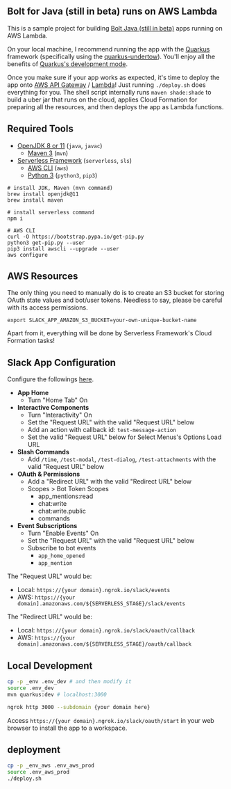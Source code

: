 ## Bolt for Java (still in beta) runs on AWS Lambda

This is a sample project for building [Bolt Java (still in beta)](https://github.com/slackapi/java-slack-sdk) apps running on AWS Lambda.

On your local machine, I recommend running the app with the [Quarkus](https://quarkus.io/) framework (specifically using the [quarkus-undertow](https://quarkus.io/guides/http-reference)). You'll enjoy all the benefits of [Quarkus's development mode](https://quarkus.io/guides/getting-started). 

Once you make sure if your app works as expected, it's time to deploy the app onto [AWS API Gateway](https://aws.amazon.com/api-gateway/) / [Lambda](https://aws.amazon.com/lambda/)! Just running `./deploy.sh` does everything for you. The shell script internally runs `maven shade:shade` to build a uber jar that runs on the cloud, applies Cloud Formation for preparing all the resources, and then deploys the app as Lambda functions.

## Required Tools

* [OpenJDK 8 or 11](https://openjdk.java.net/install/) (`java`, `javac`)
  * [Maven 3](https://maven.apache.org/) (`mvn`)
* [Serverless Framework](https://serverless.com/) (`serverless`, `sls`)
  * [AWS CLI](https://aws.amazon.com/cli/) (`aws`)
  * [Python 3](https://www.python.org/) (`python3`, `pip3`)

```
# install JDK, Maven (mvn command)
brew install openjdk@11
brew install maven

# install serverless command
npm i

# AWS CLI
curl -O https://bootstrap.pypa.io/get-pip.py
python3 get-pip.py --user
pip3 install awscli --upgrade --user
aws configure
```

## AWS Resources

The only thing you need to manually do is to create an S3 bucket for storing OAuth state values and bot/user tokens. Needless to say, please be careful with its access permissions.

```
export SLACK_APP_AMAZON_S3_BUCKET=your-own-unique-bucket-name
```

Apart from it, everything will be done by Serverless Framework's Cloud Formation tasks!

## Slack App Configuration

Configure the followings [here](https://api.slack.com/apps).

* **App Home**
  * Turn "Home Tab" On
* **Interactive Components**
  * Turn "Interactivity" On
  * Set the "Request URL" with the valid "Request URL" below
  * Add an action with callback id: `test-message-action`
  * Set the valid "Request URL" below for Select Menus's Options Load URL
* **Slash Commands**
  * Add `/time`, `/test-modal`, `/test-dialog`, `/test-attachments` with the valid "Request URL" below
* **OAuth & Permissions**
  * Add a "Redirect URL" with the valid "Redirect URL" below
  * Scopes > Bot Token Scopes
    * app_mentions:read
    * chat:write
    * chat:write.public
    * commands
* **Event Subscriptions**
  * Turn "Enable Events" On
  * Set the "Request URL" with the valid "Request URL" below
  * Subscribe to bot events
    * `app_home_opened`
    * `app_mention`

The "Request URL" would be:
* Local: `https://{your domain}.ngrok.io/slack/events`
* AWS: `https://{your domain].amazonaws.com/${SERVERLESS_STAGE}/slack/events`

The "Redirect URL" would be:
* Local: `https://{your domain}.ngrok.io/slack/oauth/callback`
* AWS: `https://{your domain].amazonaws.com/${SERVERLESS_STAGE}/oauth/callback`


## Local Development

```bash
cp -p _env .env_dev # and then modify it
source .env_dev
mvn quarkus:dev # localhost:3000
```

```bash
ngrok http 3000 --subdomain {your domain here}
```

Access `https://{your domain}.ngrok.io/slack/oauth/start` in your web browser to install the app to a workspace.

## deployment

```bash
cp -p _env_aws .env_aws_prod
source .env_aws_prod
./deploy.sh
```
